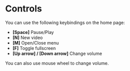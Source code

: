 # Controls
You can use the following keybindings on the home page:
  - **[Space]** Pause/Play
  - **[N]** New video
  - **[M]** Open/Close menu
  - **[F]** Toggle fullscreen
  - **[Up arrow] / [Down arrow]** Change volume

You can also use mouse wheel to change volume.
